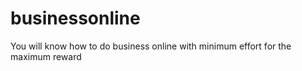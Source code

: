businessonline
==============

You will know how to do business online with minimum effort for the maximum reward